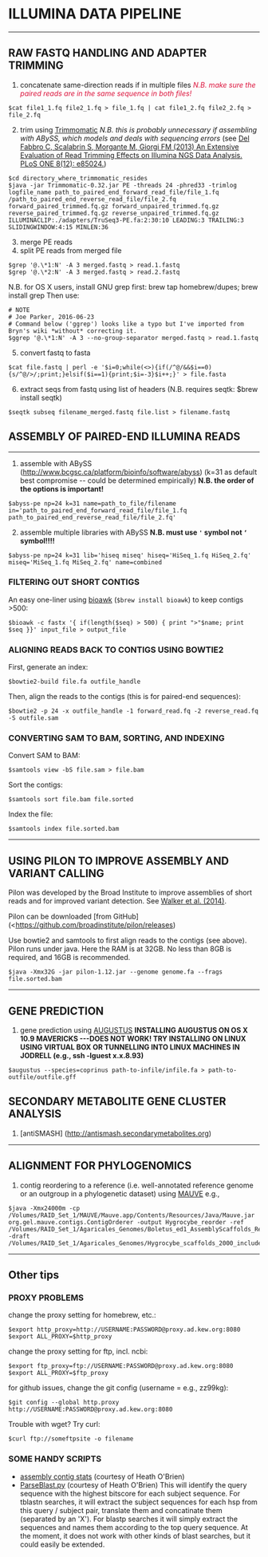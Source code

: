 
# ILLUMINA DATA PIPELINE
---

## RAW FASTQ HANDLING AND ADAPTER TRIMMING
1) concatenate same-direction reads if in multiple files <span style="color:#DC143C">*N.B. make sure the paired reads are in the same sequence in both files!*</span>
```
$cat file1_1.fq file2_1.fq > file_1.fq | cat file1_2.fq file2_2.fq > file_2.fq
```
2) trim using [Trimmomatic](http://www.usadellab.org/cms/index.php?page=trimmomatic) *N.B. this is probably unnecessary if assembling with ABySS, which models and deals with sequencing errors* (see [Del Fabbro C, Scalabrin S, Morgante M, Giorgi FM (2013) An Extensive Evaluation of Read Trimming Effects on Illumina NGS Data Analysis. PLoS ONE 8(12): e85024.](http://dx.doi.org/10.1371/journal.pone.0085024))
```
$cd directory_where_trimmomatic_resides
$java -jar Trimmomatic-0.32.jar PE -threads 24 -phred33 -trimlog logfile_name path_to_paired_end_forward_read_file/file_1.fq /path_to_paired_end_reverse_read_file/file_2.fq forward_paired_trimmed.fq.gz forward_unpaired_trimmed.fq.gz reverse_paired_trimmed.fq.gz reverse_unpaired_trimmed.fq.gz ILLUMINACLIP:./adapters/TruSeq3-PE.fa:2:30:10 LEADING:3 TRAILING:3 SLIDINGWINDOW:4:15 MINLEN:36
```
3) merge PE reads
4) split PE reads from merged file
```
$grep '@.\*1:N' -A 3 merged.fastq > read.1.fastq
$grep '@.\*2:N' -A 3 merged.fastq > read.2.fastq
```
N.B. for OS X users, install GNU grep first: brew tap homebrew/dupes; brew install grep
Then use:
```
# NOTE
# Joe Parker, 2016-06-23
# Command below ('ggrep') looks like a typo but I've imported from Bryn's wiki *without* correcting it.
$ggrep '@.\*1:N' -A 3 --no-group-separator merged.fastq > read.1.fastq
```
5) convert fastq to fasta
```
$cat file.fastq | perl -e '$i=0;while(<>){if(/^@/&&$i==0){s/^@/>/;print;}elsif($i==1){print;$i=-3}$i++;}' > file.fasta
```
6) extract seqs from fastq using list of headers (N.B. requires seqtk: $brew install seqtk)
```
$seqtk subseq filename_merged.fastq file.list > filename.fastq
```

## ASSEMBLY OF PAIRED-END ILLUMINA READS
---

1) assemble with ABySS (http://www.bcgsc.ca/platform/bioinfo/software/abyss) (k=31 as default best compromise -- could be determined empirically) **N.B. the order of the options is important!**
```
$abyss-pe np=24 k=31 name=path_to_file/filename in='path_to_paired_end_forward_read_file/file_1.fq path_to_paired_end_reverse_read_file/file_2.fq'
```
2) assemble multiple libraries with ABySS **N.B. must use ```'``` symbol not ```‘``` symbol!!!!**
```
$abyss-pe np=24 k=31 lib='hiseq miseq' hiseq='HiSeq_1.fq HiSeq_2.fq' miseq='MiSeq_1.fq MiSeq_2.fq' name=combined
```

### FILTERING OUT SHORT CONTIGS

An easy one-liner using [bioawk](https://github.com/lh3/bioawk) (```$brew install bioawk```) to keep contigs >500:
```
$bioawk -c fastx '{ if(length($seq) > 500) { print ">"$name; print $seq }}' input_file > output_file
```

### ALIGNING READS BACK TO CONTIGS USING BOWTIE2

First, generate an index:
```
$bowtie2-build file.fa outfile_handle
```

Then, align the reads to the contigs (this is for paired-end sequences):
```
$bowtie2 -p 24 -x outfile_handle -1 forward_read.fq -2 reverse_read.fq -S outfile.sam
```

### CONVERTING SAM TO BAM, SORTING, AND INDEXING

Convert SAM to BAM:
```
$samtools view -bS file.sam > file.bam
```

Sort the contigs:
```
$samtools sort file.bam file.sorted
```

Index the file:
```
$samtools index file.sorted.bam
```
---

## USING PILON TO IMPROVE ASSEMBLY AND VARIANT CALLING

Pilon was developed by the Broad Institute to improve assemblies of short reads and for improved variant detection. See [Walker et al. (2014)](http://journals.plos.org/plosone/article?id=10.1371/journal.pone.0112963).

Pilon can be downloaded [from GitHub](<https://github.com/broadinstitute/pilon/releases)

Use bowtie2 and samtools to first align reads to the contigs (see above). Pilon runs under java. Here the RAM is at 32GB. No less than 8GB is required, and 16GB is recommended.
```
$java -Xmx32G -jar pilon-1.12.jar --genome genome.fa --frags file.sorted.bam
```
---

## GENE PREDICTION

1) gene prediction using [AUGUSTUS](http://bioinf.uni-greifswald.de/augustus/) **INSTALLING AUGUSTUS ON OS X 10.9 MAVERICKS ---DOES NOT WORK! TRY INSTALLING ON LINUX USING VIRTUAL BOX OR TUNNELLING INTO LINUX MACHINES IN JODRELL (e.g., ssh -lguest x.x.8.93)**
```
$augustus --species=coprinus path-to-infile/infile.fa > path-to-outfile/outfile.gff
```

## SECONDARY METABOLITE GENE CLUSTER ANALYSIS

1) [antiSMASH] (http://antismash.secondarymetabolites.org)

---
## ALIGNMENT FOR PHYLOGENOMICS

1) contig reordering to a reference (i.e. well-annotated reference genome or an outgroup in a phylogenetic dataset) using [MAUVE](http://gel.ahabs.wisc.edu/mauve/)
e.g.,
```
$java -Xmx24000m -cp /Volumes/RAID_Set_1/MAUVE/Mauve.app/Contents/Resources/Java/Mauve.jar org.gel.mauve.contigs.ContigOrderer -output Hygrocybe_reorder -ref /Volumes/RAID_Set_1/Agaricales_Genomes/Boletus_ed1_AssemblyScaffolds_Repeatmasked.fasta -draft /Volumes/RAID_Set_1/Agaricales_Genomes/Hygrocybe_scaffolds_2000_include.fa
```

---
## Other tips
### PROXY PROBLEMS

change the proxy setting for homebrew, etc.:
```
$export http_proxy=http://USERNAME:PASSWORD@proxy.ad.kew.org:8080
$export ALL_PROXY=$http_proxy
```
change the proxy setting for ftp, incl. ncbi:
```
$export ftp_proxy=ftp://USERNAME:PASSWORD@proxy.ad.kew.org:8080
$export ALL_PROXY=$ftp_proxy
```
for github issues, change the git config (username = e.g., zz99kg):
```
$git config --global http.proxy http://USERNAME:PASSWORD@proxy.ad.kew.org:8080
```
Trouble with wget? Try curl:
```
$curl ftp://someftpsite -o filename
```

### SOME HANDY SCRIPTS
- [assembly contig stats](../utils/ContigStats.pl) (courtesy of Heath O'Brien)
- <a href=https://github.com/hobrien/Perl/blob/master/ParseBlast.py>ParseBlast.py</a> (courtesy of Heath O'Brien)
This will identify the query sequence with the highest bitscore for each subject sequence. For tblastn searches, it will extract the subject sequences for each hsp from this query / subject pair, translate them and concatinate them (separated by an 'X'). For blastp searches it will simply extract the sequences and names them according to the top query sequence. At the moment, it does not work with other kinds of blast searches, but it could easily be extended.
